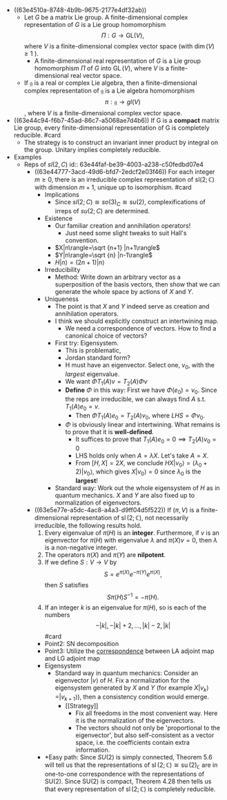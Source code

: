 - ((63e4510a-8748-4b9b-9675-2177e4df32ab))
	- Let $G$ be a matrix Lie group. A finite-dimensional complex representation of $G$ is a Lie group homomorphism
	  $$
	  \Pi: G \rightarrow \mathrm{GL}(V),
	  $$
	  where $V$ is a finite-dimensional complex vector space (with $\operatorname{dim}(V) \geq 1$ ).
		- A finite-dimensional real representation of $G$ is a Lie group homomorphism $\Pi$ of $G$ into $\operatorname{GL}(V)$, where $V$ is a finite-dimensional real vector space.
	- If $\mathfrak{g}$ is a real or complex Lie algebra, then a finite-dimensional complex representation of $\mathfrak{g}$ is a Lie algebra homomorphism 
	  $$\pi:\mathfrak{g} \to g l(V)$$
	  , where $V$ is a finite-dimensional complex vector space.
- ((63e44c94-f6b7-45ad-86c7-a5068ae7d4b6)) If G is a **compact** matrix Lie group, every finite-dimensional representation of G is completely reducible. #card
	- The strategy is to construct an invariant inner product by  integral on the group. Unitary implies completely reducible.
- Examples
	- Reps of $sl(2,C)$
	  id:: 63e44faf-be39-4003-a238-c50fedbd07e4
		- ((63e44777-3acd-49d6-bfd7-2edcf2e03f46)) For each integer $m \geq 0$, there is an irreducible complex representation of $\mathrm{sl}(2 ; \mathbb{C})$ with dimension $m+1$, unique up to isomorphism. #card
			- Implications
				- Since $sl(2;C)\cong so(3)_C \cong su(2)$, complexifications of irreps of $su(2;C)$ are determined.
			- Existence
				- Our familiar creation and annihilation operators!
					- Just need some slight tweaks to suit Hall's convention.
				- $X|n\rangle=\sqrt {n+1} |n+1\rangle$
				- $Y|n\rangle=\sqrt {n} |n-1\rangle$
				- $H|n\rangle=(2n+1) |n\rangle$
			- Irreducibility
				- Method: Write down an arbitrary vector as a superposition of the basis vectors, then show that we can generate the whole space by actions of $X$ and $Y$.
			- Uniqueness
				- The point is that $X$ and $Y$ indeed serve as creation and annihilation operators.
				- I think we should explicitly construct an intertwining map.
					- We need a correspondence of vectors. How to find a canonical choice of vectors?
				- First try: Eigensystem.
					- This is problematic,
					- Jordan standard form?
					- H must have an eigenvector. Select one, $v_0$, with the *largest* eigenvalue.
					- We want $\Phi T_1(A) v= T_2(A) \Phi v$
					- **Define** $\Phi$ in this way: First we have $\Phi(e_0)=v_0$. Since the reps are irreducible, we can always find $A$ s.t. $T_1(A)e_0=v$.
						- Then $\Phi T_1(A) e_0=T_2(A) v_0$, where $LHS=\Phi v_0$.
					- $\Phi$ is obviously linear and intertwining. What remains is to prove that it is **well-defined**.
						- It suffices to prove that $T_1(A)e_0=0 \implies T_2(A)v_0=0$
						- LHS holds only when $A=\lambda X$. Let's take $A=X$.
						- From $[H, X]=2 X$, we conclude $HX|v_0\rangle=(\lambda_0+2)|v_0\rangle$, which gives $X|v_0\rangle=0$ since $\lambda_0$ is the **largest**!
				- Standard way: Work out the whole eigensystem of $H$ as in quantum mechanics. $X$ and $Y$ are also fixed up to normalization of eigenvectors.
		- ((63e5e77e-a5dc-4ac8-a4a3-d9ff04d5f522)) If $(\pi, V)$ is a finite-dimensional representation of $\operatorname{sl}(2 ; \mathbb{C})$, not necessarily irreducible, the following results hold.
		  1. Every eigenvalue of $\pi(H)$ is an **integer**. Furthermore, if $v$ is an eigenvector for $\pi(H)$ with eigenvalue $\lambda$ and $\pi(X) v=0$, then $\lambda$ is a non-negative integer.
		  2. The operators $\pi(X)$ and $\pi(Y)$ are **nilpotent**.
		  3. If we define $S: V \rightarrow V$ by
		  $$
		  S=e^{\pi(X)} e^{-\pi(Y)} e^{\pi(X)},
		  $$
		  then $S$ satisfies
		  $$
		  S \pi(H) S^{-1}=-\pi(H) .
		  $$
		  4. If an integer $k$ is an eigenvalue for $\pi(H)$, so is each of the numbers
		  $$
		  -|k|,-|k|+2, \ldots,|k|-2,|k|
		  $$
		  #card
			- Point2: SN decomposition
			- Point3: Utilize the [correspondence](((6382ce57-6b73-4815-b142-0f889766fa01))) between LA adjoint map and LG adjoint map
			- Eigensystem
				- Standard way in quantum mechanics: Consider an eigenvector $|v\rangle$ of $H$. Fix a normalization for the eigensystem generated by $X$ and $Y$ (for example $X|v_k\rangle=|v_{k+1}\rangle$), then a consistency condition would emerge.
					- [[Strategy]]
						- Fix all freedoms in the most convenient way. Here it is the normalization of the eigenvectors.
						- The vectors should not only be 'proportional to the eigenvector', but also self-consistent as a vector space, i.e. the coefficients contain extra information.
			- *Easy path: Since $S U(2)$ is simply connected, Theorem $5.6$ will tell us that the representations of $\operatorname{sl}(2 ; \mathbb{C}) \cong \operatorname{su}(2)_{\mathbb{C}}$ are in one-to-one correspondence with the representations of $\mathrm{SU}(2)$. Since $\mathrm{SU}(2)$ is compact, Theorem $4.28$ then tells us that every representation of $\operatorname{sl}(2 ; \mathbb{C})$ is completely reducible.